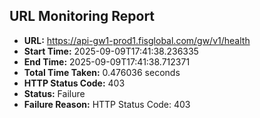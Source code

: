 ## URL Monitoring Report

- **URL:** https://api-gw1-prod1.fisglobal.com/gw/v1/health
- **Start Time:** 2025-09-09T17:41:38.236335
- **End Time:** 2025-09-09T17:41:38.712371
- **Total Time Taken:** 0.476036 seconds
- **HTTP Status Code:** 403
- **Status:** Failure
- **Failure Reason:** HTTP Status Code: 403
